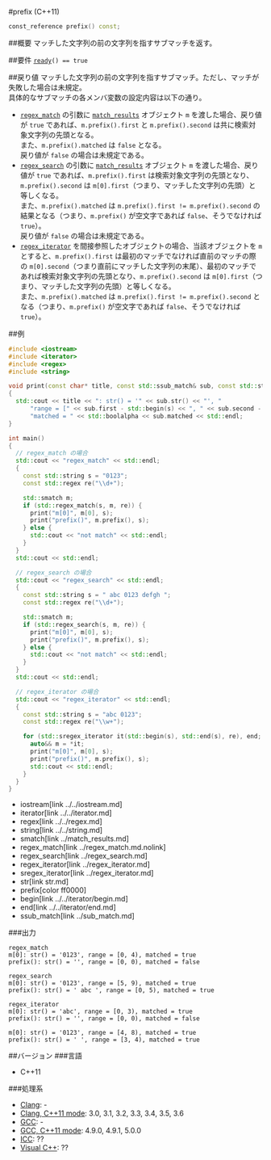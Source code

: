 #prefix (C++11)
```cpp
const_reference prefix() const;
```

##概要
マッチした文字列の前の文字列を指すサブマッチを返す。


##要件
[`ready`](ready.md)`() == true`


##戻り値
マッチした文字列の前の文字列を指すサブマッチ。ただし、マッチが失敗した場合は未規定。  
具体的なサブマッチの各メンバ変数の設定内容は以下の通り。

- [`regex_match`](../regex_match.md.nolink) の引数に [`match_results`](../match_results.md) オブジェクト `m` を渡した場合、戻り値が `true` であれば、`m.prefix().first` と `m.prefix().second` は共に検索対象文字列の先頭となる。  
	また、`m.prefix().matched` は `false` となる。  
	戻り値が `false` の場合は未規定である。
- [`regex_search`](../regex_search.md) の引数に [`match_results`](../match_results.md) オブジェクト `m` を渡した場合、戻り値が `true` であれば、`m.prefix().first` は検索対象文字列の先頭となり、`m.prefix().second` は `m[0].first`（つまり、マッチした文字列の先頭）と等しくなる。  
	また、`m.prefix().matched` は `m.prefix().first != m.prefix().second` の結果となる（つまり、`m.prefix()` が空文字であれば `false`、そうでなければ `true`）。  
	戻り値が `false` の場合は未規定である。
- [`regex_iterator`](../regex_iterator.md) を間接参照したオブジェクトの場合、当該オブジェクトを `m` とすると、`m.prefix().first` は最初のマッチでなければ直前のマッチの際の `m[0].second`（つまり直前にマッチした文字列の末尾）、最初のマッチであれば検索対象文字列の先頭となり、`m.prefix().second` は `m[0].first`（つまり、マッチした文字列の先頭）と等しくなる。  
	また、`m.prefix().matched` は `m.prefix().first != m.prefix().second` となる（つまり、`m.prefix()` が空文字であれば `false`、そうでなければ `true`）。


##例
```cpp
#include <iostream>
#include <iterator>
#include <regex>
#include <string>

void print(const char* title, const std::ssub_match& sub, const std::string& s)
{
  std::cout << title << ": str() = '" << sub.str() << "', "
      "range = [" << sub.first - std::begin(s) << ", " << sub.second - std::begin(s) << "), "
      "matched = " << std::boolalpha << sub.matched << std::endl;
}

int main()
{
  // regex_match の場合
  std::cout << "regex_match" << std::endl;
  {
    const std::string s = "0123";
    const std::regex re("\\d+");

    std::smatch m;
    if (std::regex_match(s, m, re)) {
      print("m[0]", m[0], s);
      print("prefix()", m.prefix(), s);
    } else {
      std::cout << "not match" << std::endl;
    }
  }
  std::cout << std::endl;

  // regex_search の場合
  std::cout << "regex_search" << std::endl;
  {
    const std::string s = " abc 0123 defgh ";
    const std::regex re("\\d+");

    std::smatch m;
    if (std::regex_search(s, m, re)) {
      print("m[0]", m[0], s);
      print("prefix()", m.prefix(), s);
    } else {
      std::cout << "not match" << std::endl;
    }
  }
  std::cout << std::endl;

  // regex_iterator の場合
  std::cout << "regex_iterator" << std::endl;
  {
    const std::string s = "abc 0123";
    const std::regex re("\\w+");

    for (std::sregex_iterator it(std::begin(s), std::end(s), re), end; it != end; ++it) {
      auto&& m = *it;
      print("m[0]", m[0], s);
      print("prefix()", m.prefix(), s);
      std::cout << std::endl;
    }
  }
}
```
* iostream[link ../../iostream.md]
* iterator[link ../../iterator.md]
* regex[link ../../regex.md]
* string[link ../../string.md]
* smatch[link ../match_results.md]
* regex_match[link ../regex_match.md.nolink]
* regex_search[link ../regex_search.md]
* regex_iterator[link ../regex_iterator.md]
* sregex_iterator[link ../regex_iterator.md]
* str[link str.md]
* prefix[color ff0000]
* begin[link ../../iterator/begin.md]
* end[link ../../iterator/end.md]
* ssub_match[link ../sub_match.md]

###出力
```
regex_match
m[0]: str() = '0123', range = [0, 4), matched = true
prefix(): str() = '', range = [0, 0), matched = false

regex_search
m[0]: str() = '0123', range = [5, 9), matched = true
prefix(): str() = ' abc ', range = [0, 5), matched = true

regex_iterator
m[0]: str() = 'abc', range = [0, 3), matched = true
prefix(): str() = '', range = [0, 0), matched = false

m[0]: str() = '0123', range = [4, 8), matched = true
prefix(): str() = ' ', range = [3, 4), matched = true
```


##バージョン
###言語
- C++11

###処理系
- [Clang](/implementation.md#clang): -
- [Clang, C++11 mode](/implementation.md#clang): 3.0, 3.1, 3.2, 3.3, 3.4, 3.5, 3.6
- [GCC](/implementation.md#gcc): -
- [GCC, C++11 mode](/implementation.md#gcc): 4.9.0, 4.9.1, 5.0.0
- [ICC](/implementation.md#icc): ??
- [Visual C++](/implementation.md#visual_cpp): ??
